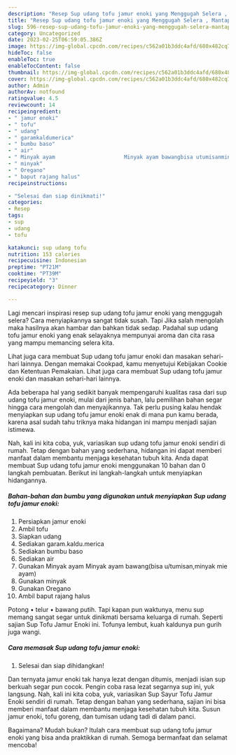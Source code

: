 ```yaml
---
description: "Resep Sup udang tofu jamur enoki yang Menggugah Selera , Mantap"
title: "Resep Sup udang tofu jamur enoki yang Menggugah Selera , Mantap"
slug: 596-resep-sup-udang-tofu-jamur-enoki-yang-menggugah-selera-mantap
category: Uncategorized
date: 2023-02-25T06:59:05.386Z
image: https://img-global.cpcdn.com/recipes/c562a01b3ddc4afd/680x482cq70/sup-udang-tofu-jamur-enoki-foto-resep-utama.jpg
hideToc: false
enableToc: true
enableTocContent: false
thumbnail: https://img-global.cpcdn.com/recipes/c562a01b3ddc4afd/680x482cq70/sup-udang-tofu-jamur-enoki-foto-resep-utama.jpg
cover: https://img-global.cpcdn.com/recipes/c562a01b3ddc4afd/680x482cq70/sup-udang-tofu-jamur-enoki-foto-resep-utama.jpg
author: Admin
authorAv: notfound
ratingvalue: 4.5
reviewcount: 14
recipeingredient:
- " jamur enoki"
- " tofu"
- " udang"
- " garamkaldumerica"
- " bumbu baso"
- " air"
- " Minyak ayam                      Minyak ayam bawangbisa utumisanminyak mie ayam"
- " minyak"
- " Oregano"
- " baput rajang halus"
recipeinstructions:

- "Selesai dan siap dinikmati!"
categories:
- Resep
tags:
- sup
- udang
- tofu

katakunci: sup udang tofu 
nutrition: 153 calories
recipecuisine: Indonesian
preptime: "PT21M"
cooktime: "PT39M"
recipeyield: "3"
recipecategory: Dinner

---
```



Lagi mencari inspirasi resep sup udang tofu jamur enoki yang menggugah selera? Cara menyiapkannya sangat tidak susah. Tapi Jika salah mengolah maka hasilnya akan hambar dan bahkan tidak sedap. Padahal sup udang tofu jamur enoki yang enak selayaknya mempunyai aroma dan cita rasa yang mampu memancing selera kita.


Lihat juga cara membuat Sup udang tofu jamur enoki dan masakan sehari-hari lainnya. Dengan memakai Cookpad, kamu menyetujui Kebijakan Cookie dan Ketentuan Pemakaian. Lihat juga cara membuat Sup udang tofu jamur enoki dan masakan sehari-hari lainnya.

Ada beberapa hal yang sedikit banyak mempengaruhi kualitas rasa dari sup udang tofu jamur enoki, mulai dari jenis bahan, lalu pemilihan bahan segar hingga cara mengolah dan menyajikannya. Tak perlu pusing kalau hendak menyiapkan sup udang tofu jamur enoki enak di mana pun kamu berada, karena asal sudah tahu triknya maka hidangan ini mampu menjadi sajian istimewa.


Nah, kali ini kita coba, yuk, variasikan sup udang tofu jamur enoki sendiri di rumah. Tetap dengan bahan yang sederhana, hidangan ini dapat memberi manfaat dalam membantu menjaga kesehatan tubuh kita. Anda dapat membuat Sup udang tofu jamur enoki menggunakan 10 bahan dan 0 langkah pembuatan. Berikut ini langkah-langkah untuk menyiapkan hidangannya.

<!--inarticleads1-->

##### Bahan-bahan dan bumbu yang digunakan untuk menyiapkan Sup udang tofu jamur enoki:

1. Persiapkan  jamur enoki
1. Ambil  tofu
1. Siapkan  udang
1. Sediakan  garam.kaldu.merica
1. Sediakan  bumbu baso
1. Sediakan  air
1. Gunakan  Minyak ayam                      Minyak ayam bawang(bisa u/tumisan,minyak mie ayam)
1. Gunakan  minyak
1. Gunakan  Oregano
1. Ambil  baput rajang halus


Potong • telur • bawang putih. Tapi kapan pun waktunya, menu sup memang sangat segar untuk dinikmati bersama keluarga di rumah. Seperti sajian Sup Tofu Jamur Enoki ini. Tofunya lembut, kuah kaldunya pun gurih juga wangi. 

<!--inarticleads2-->

##### Cara memasak Sup udang tofu jamur enoki:


1. Selesai dan siap dihidangkan!

Dan ternyata jamur enoki tak hanya lezat dengan ditumis, menjadi isian sup berkuah segar pun cocok. Pengin coba rasa lezat segarnya sup ini, yuk langsung. Nah, kali ini kita coba, yuk, variasikan Sup Sayur Tofu Jamur Enoki sendiri di rumah. Tetap dengan bahan yang sederhana, sajian ini bisa memberi manfaat dalam membantu menjaga kesehatan tubuh kita. Susun jamur enoki, tofu goreng, dan tumisan udang tadi di dalam panci. 

Bagaimana? Mudah bukan? Itulah cara membuat sup udang tofu jamur enoki yang bisa anda praktikkan di rumah. Semoga bermanfaat dan selamat mencoba!
